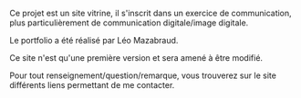 Ce projet est un site vitrine, il s'inscrit dans un exercice de communication, plus particulièrement de communication digitale/image digitale.

Le portfolio a été réalisé par Léo Mazabraud.

Ce site n'est qu'une première version et sera amené à être modifié.

Pour tout renseignement/question/remarque, vous trouverez sur le site différents liens permettant de me contacter.
